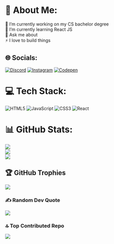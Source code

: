 # 💫 About Me:
🔭 I’m currently working on my CS bachelor degree<br>🌱 I’m currently learning React JS<br>💬 Ask me about<br>⚡ I love to build things


## 🌐 Socials:
[![Discord](https://img.shields.io/badge/Discord-%237289DA.svg?logo=discord&logoColor=white)](https://discord.gg/_Russo_#5757) [![Instagram](https://img.shields.io/badge/Instagram-%23E4405F.svg?logo=Instagram&logoColor=white)](https://www.instagram.com/abdlla__mohamad/) [![Codepen](https://img.shields.io/badge/Codepen-000000?style=for-the-badge&logo=codepen&logoColor=white)](https://codepen.io/abdullahMohamed13) 

# 💻 Tech Stack:
![HTML5](https://img.shields.io/badge/html5-%23E34F26.svg?style=for-the-badge&logo=html5&logoColor=white) ![JavaScript](https://img.shields.io/badge/javascript-%23323330.svg?style=for-the-badge&logo=javascript&logoColor=%23F7DF1E) ![CSS3](https://img.shields.io/badge/css3-%231572B6.svg?style=for-the-badge&logo=css3&logoColor=white) ![React](https://img.shields.io/badge/react-%2320232a.svg?style=for-the-badge&logo=react&logoColor=%2361DAFB)
# 📊 GitHub Stats:
![](https://github-readme-stats.vercel.app/api?username=abdullahMohamed13&theme=aura&hide_border=true&include_all_commits=true&count_private=true)<br/>
![](https://github-readme-streak-stats.herokuapp.com/?user=abdullahMohamed13&theme=aura&hide_border=true)<br/>
![](https://github-readme-stats.vercel.app/api/top-langs/?username=abdullahMohamed13&theme=aura&hide_border=true&include_all_commits=true&count_private=true&layout=compact)

## 🏆 GitHub Trophies
![](https://github-profile-trophy.vercel.app/?username=abdullahMohamed13&theme=aura&no-frame=true&no-bg=true&margin-w=4)

### ✍️ Random Dev Quote
![](https://quotes-github-readme.vercel.app/api?type=vetical&theme=radical)

### 🔝 Top Contributed Repo
![](https://github-contributor-stats.vercel.app/api?username=abdullahMohamed13&limit=5&theme=aura&combine_all_yearly_contributions=true)

<!-- Proudly created with GPRM ( https://gprm.itsvg.in ) -->
